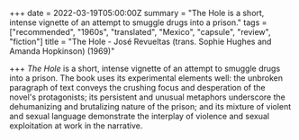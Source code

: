+++
date = 2022-03-19T05:00:00Z
summary = "The Hole is a short, intense vignette of an attempt to smuggle drugs into a prison."
tags = ["recommended", "1960s", "translated", "Mexico", "capsule", "review", "fiction"]
title = "The Hole - José Revueltas (trans. Sophie Hughes and Amanda Hopkinson) (1969)"

+++
_The Hole_ is a short, intense vignette of an attempt to smuggle drugs into a prison. The book uses its experimental elements well: the unbroken paragraph of text conveys the crushing focus and desperation of the novel's protagonists; its persistent and unusual metaphors underscore the dehumanizing and brutalizing nature of the prison; and its mixture of violent and sexual language demonstrate the interplay of violence and sexual exploitation at work in the narrative.